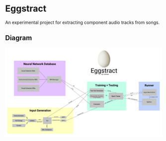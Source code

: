 # Eggstract

An experimental project for extracting component audio tracks from songs.

## Diagram
![prototype layout](/doc/diagrams/prototype_layout.svg)

